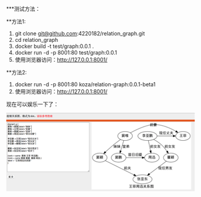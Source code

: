 ***测试方法：

**方法1: 

1. git clone git@github.com:4220182/relation_graph.git
2. cd relation_graph
2. docker build -t test/graph:0.0.1 .
3. docker run -d -p 8001:80 test/graph:0.0.1
4. 使用浏览器访问：http://127.0.0.1:8001/ 

**方法2:

1. docker run -d -p 8001:80 koza/relation-graph:0.0.1-beta1
2. 使用浏览器访问：http://127.0.0.1:8001/ 

现在可以娱乐一下了：

![avatar](/static/images/sample.png)
